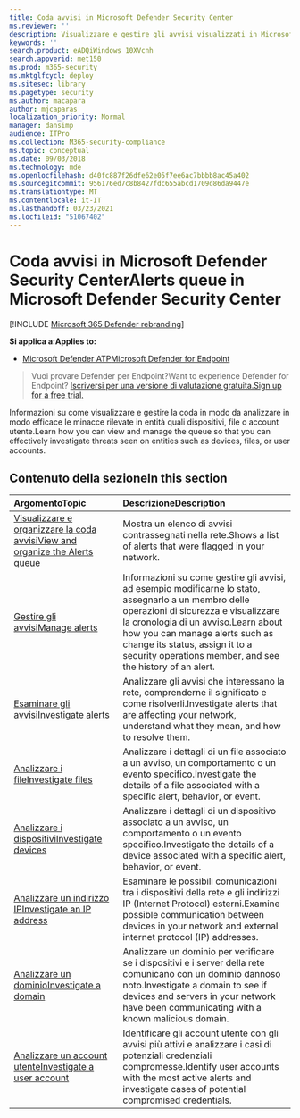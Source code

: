 ```yaml
---
title: Coda avvisi in Microsoft Defender Security Center
ms.reviewer: ''
description: Visualizzare e gestire gli avvisi visualizzati in Microsoft Defender Security Center
keywords: ''
search.product: eADQiWindows 10XVcnh
search.appverid: met150
ms.prod: m365-security
ms.mktglfcycl: deploy
ms.sitesec: library
ms.pagetype: security
ms.author: macapara
author: mjcaparas
localization_priority: Normal
manager: dansimp
audience: ITPro
ms.collection: M365-security-compliance
ms.topic: conceptual
ms.date: 09/03/2018
ms.technology: mde
ms.openlocfilehash: d40fc887f26dfe62e05f7ee6ac7bbbb8ac45a402
ms.sourcegitcommit: 956176ed7c8b8427fdc655abcd1709d86da9447e
ms.translationtype: MT
ms.contentlocale: it-IT
ms.lasthandoff: 03/23/2021
ms.locfileid: "51067402"
---
```

# <a name="alerts-queue-in-microsoft-defender-security-center"></a><span data-ttu-id="ab91d-103">Coda avvisi in Microsoft Defender Security Center</span><span class="sxs-lookup"><span data-stu-id="ab91d-103">Alerts queue in Microsoft Defender Security Center</span></span>

[!INCLUDE [Microsoft 365 Defender rebranding](../../includes/microsoft-defender.md)]

<span data-ttu-id="ab91d-104">**Si applica a:**</span><span class="sxs-lookup"><span data-stu-id="ab91d-104">**Applies to:**</span></span>
- [<span data-ttu-id="ab91d-105">Microsoft Defender ATP</span><span class="sxs-lookup"><span data-stu-id="ab91d-105">Microsoft Defender for Endpoint</span></span>](https://go.microsoft.com/fwlink/p/?linkid=2154037)

> <span data-ttu-id="ab91d-106">Vuoi provare Defender per Endpoint?</span><span class="sxs-lookup"><span data-stu-id="ab91d-106">Want to experience Defender for Endpoint?</span></span> [<span data-ttu-id="ab91d-107">Iscriversi per una versione di valutazione gratuita.</span><span class="sxs-lookup"><span data-stu-id="ab91d-107">Sign up for a free trial.</span></span>](https://www.microsoft.com/microsoft-365/windows/microsoft-defender-atp?ocid=docs-wdatp-exposedapis-abovefoldlink)

<span data-ttu-id="ab91d-108">Informazioni su come visualizzare e gestire la coda in modo da analizzare in modo efficace le minacce rilevate in entità quali dispositivi, file o account utente.</span><span class="sxs-lookup"><span data-stu-id="ab91d-108">Learn how you can view and manage the queue so that you can effectively investigate threats seen on entities such as devices, files, or user accounts.</span></span>

## <a name="in-this-section"></a><span data-ttu-id="ab91d-109">Contenuto della sezione</span><span class="sxs-lookup"><span data-stu-id="ab91d-109">In this section</span></span>
<span data-ttu-id="ab91d-110">Argomento</span><span class="sxs-lookup"><span data-stu-id="ab91d-110">Topic</span></span> | <span data-ttu-id="ab91d-111">Descrizione</span><span class="sxs-lookup"><span data-stu-id="ab91d-111">Description</span></span> 
:---|:---
[<span data-ttu-id="ab91d-112">Visualizzare e organizzare la coda avvisi</span><span class="sxs-lookup"><span data-stu-id="ab91d-112">View and organize the Alerts queue</span></span>](alerts-queue.md) | <span data-ttu-id="ab91d-113">Mostra un elenco di avvisi contrassegnati nella rete.</span><span class="sxs-lookup"><span data-stu-id="ab91d-113">Shows a list of alerts that were flagged in your network.</span></span>
[<span data-ttu-id="ab91d-114">Gestire gli avvisi</span><span class="sxs-lookup"><span data-stu-id="ab91d-114">Manage alerts</span></span>](manage-alerts.md) | <span data-ttu-id="ab91d-115">Informazioni su come gestire gli avvisi, ad esempio modificarne lo stato, assegnarlo a un membro delle operazioni di sicurezza e visualizzare la cronologia di un avviso.</span><span class="sxs-lookup"><span data-stu-id="ab91d-115">Learn about how you can manage alerts such as change its status, assign it to a security operations member, and see the history of an alert.</span></span>
[<span data-ttu-id="ab91d-116">Esaminare gli avvisi</span><span class="sxs-lookup"><span data-stu-id="ab91d-116">Investigate alerts</span></span>](investigate-alerts.md)| <span data-ttu-id="ab91d-117">Analizzare gli avvisi che interessano la rete, comprenderne il significato e come risolverli.</span><span class="sxs-lookup"><span data-stu-id="ab91d-117">Investigate alerts that are affecting your network, understand what they mean, and how to resolve them.</span></span>
[<span data-ttu-id="ab91d-118">Analizzare i file</span><span class="sxs-lookup"><span data-stu-id="ab91d-118">Investigate files</span></span>](investigate-files.md)| <span data-ttu-id="ab91d-119">Analizzare i dettagli di un file associato a un avviso, un comportamento o un evento specifico.</span><span class="sxs-lookup"><span data-stu-id="ab91d-119">Investigate the details of a file associated with a specific alert, behavior, or event.</span></span> 
[<span data-ttu-id="ab91d-120">Analizzare i dispositivi</span><span class="sxs-lookup"><span data-stu-id="ab91d-120">Investigate devices</span></span>](investigate-machines.md)| <span data-ttu-id="ab91d-121">Analizzare i dettagli di un dispositivo associato a un avviso, un comportamento o un evento specifico.</span><span class="sxs-lookup"><span data-stu-id="ab91d-121">Investigate the details of a device associated with a specific alert, behavior, or event.</span></span> 
[<span data-ttu-id="ab91d-122">Analizzare un indirizzo IP</span><span class="sxs-lookup"><span data-stu-id="ab91d-122">Investigate an IP address</span></span>](investigate-ip.md) | <span data-ttu-id="ab91d-123">Esaminare le possibili comunicazioni tra i dispositivi della rete e gli indirizzi IP (Internet Protocol) esterni.</span><span class="sxs-lookup"><span data-stu-id="ab91d-123">Examine possible communication between devices in your network and external internet protocol (IP) addresses.</span></span>
[<span data-ttu-id="ab91d-124">Analizzare un dominio</span><span class="sxs-lookup"><span data-stu-id="ab91d-124">Investigate a domain</span></span>](investigate-domain.md) | <span data-ttu-id="ab91d-125">Analizzare un dominio per verificare se i dispositivi e i server della rete comunicano con un dominio dannoso noto.</span><span class="sxs-lookup"><span data-stu-id="ab91d-125">Investigate a domain to see if devices and servers in your network have been communicating with a known malicious domain.</span></span> 
[<span data-ttu-id="ab91d-126">Analizzare un account utente</span><span class="sxs-lookup"><span data-stu-id="ab91d-126">Investigate a user account</span></span>](investigate-user.md) | <span data-ttu-id="ab91d-127">Identificare gli account utente con gli avvisi più attivi e analizzare i casi di potenziali credenziali compromesse.</span><span class="sxs-lookup"><span data-stu-id="ab91d-127">Identify user accounts with the most active alerts and investigate cases of potential compromised credentials.</span></span>  


